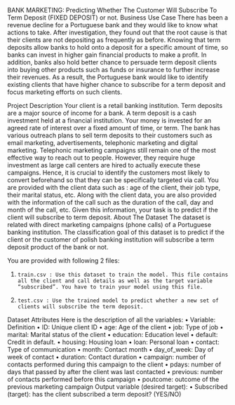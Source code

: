 BANK MARKETING: Predicting Whether The Customer Will Subscribe To Term Deposit (FIXED DEPOSIT) or not.
Business Use Case
There has been a revenue decline for a Portuguese bank and they would like to know what actions to take. After investigation, they found out that the root cause is that their clients are not depositing as frequently as before. Knowing that term deposits allow banks to hold onto a deposit for a specific amount of time, so banks can invest in higher gain financial products to make a profit. In addition, banks also hold better chance to persuade term deposit clients into buying other products such as funds or insurance to further increase their revenues. As a result, the Portuguese bank would like to identify existing clients that have higher chance to subscribe for a term deposit and focus marketing efforts on such clients.

Project Description
Your client is a retail banking institution. Term deposits are a major source of income for a bank. A term deposit is a cash investment held at a financial institution. Your money is invested for an agreed rate of interest over a fixed amount of time, or term. The bank has various outreach plans to sell term deposits to their customers such as email marketing, advertisements, telephonic marketing and digital marketing. Telephonic marketing campaigns still remain one of the most effective way to reach out to people. However, they require huge investment as large call centers are hired to actually execute these campaigns. Hence, it is crucial to identify the customers most likely to convert beforehand so that they can be specifically targeted via call.
You are provided with the client data such as : age of the client, their job type, their marital status, etc. Along with the client data, you are also provided with the information of the call such as the duration of the call, day and month of the call, etc. Given this information, your task is to predict if the client will subscribe to term deposit.
About The Dataset
The dataset is related with direct marketing campaigns (phone calls) of a Portuguese banking institution. The classification goal of this dataset is to predict if the client or the customer of polish banking institution will subscribe a term deposit product of the bank or not. 



You are provided with following 2 files:
1.     train.csv : Use this dataset to train the model. This file contains all the client and call details as well as the target variable “subscribed”. You have to train your model using this file.
2.     test.csv : Use the trained model to predict whether a new set of clients will subscribe the term deposit.
 
Dataset Attributes
Here is the description of all the variables:
•	Variable: Definition
•	ID: Unique client ID
•	age: Age of the client
•	job: Type of job
•	marital: Marital status of the client
•	education: Education level
•	default: Credit in default.
•	housing: Housing loan
•	loan: Personal loan
•	contact: Type of communication
•	month: Contact month
•	day_of_week: Day of week of contact
•	duration: Contact duration
•	campaign: number of contacts performed during this campaign to the client
•	pdays: number of days that passed by after the client was last contacted
•	previous: number of contacts performed before this campaign
•	poutcome: outcome of the previous marketing campaign
Output variable (desired target):
•	Subscribed (target): has the client subscribed a term deposit? (YES/NO)



